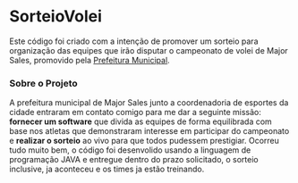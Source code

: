 # SorteioVolei

Este código foi criado com a intenção de promover um sorteio para organização das equipes que irão disputar o campeonato de volei de Major Sales, promovido pela [Prefeitura Municipal](https://www.majorsales.rn.gov.br/).

### Sobre o Projeto

A prefeitura municipal de Major Sales junto a coordenadoria de esportes da cidade entraram em contato comigo para me dar a seguinte missão:
**fornecer um software** que divida as equipes de forma equilibrada com base nos atletas que demonstraram interesse em participar do campeonato e **realizar o sorteio** ao vivo para que todos pudessem prestigiar. Ocorreu tudo muito bem, o código foi desenvolido usando a linguagem de programação JAVA e entregue dentro do prazo solicitado, o sorteio inclusive, ja aconteceu e os times ja estão treinando.
